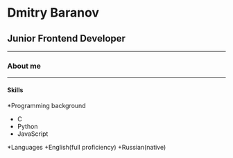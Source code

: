 # Dmitry Baranov
## Junior Frontend Developer

***

### About me

---

#### Skills

*Programming background
+ C
+ Python
+ JavaScript

*Languages
+English(full proficiency)
+Russian(native)



